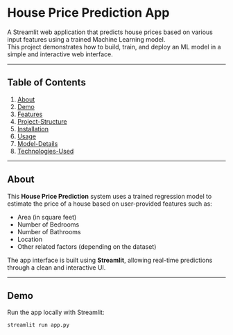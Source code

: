 # House Price Prediction App

A Streamlit web application that predicts house prices based on various input features using a trained Machine Learning model.  
This project demonstrates how to build, train, and deploy an ML model in a simple and interactive web interface.

---

## Table of Contents

1. [About](#about)
2. [Demo](#demo)
3. [Features](#features)
4. [Project-Structure](#project-structure)
5. [Installation](#installation)
6. [Usage](#usage)
7. [Model-Details](#model-details)
8. [Technologies-Used](#technologies-used)

---

## About

This **House Price Prediction** system uses a trained regression model to estimate the price of a house based on user-provided features such as:

- Area (in square feet)
- Number of Bedrooms
- Number of Bathrooms
- Location
- Other related factors (depending on the dataset)

The app interface is built using **Streamlit**, allowing real-time predictions through a clean and interactive UI.

---

## Demo

Run the app locally with Streamlit:

```bash
streamlit run app.py
